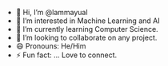 - 👋 Hi, I’m @lammayual
- 👀 I’m interested in Machine Learning and AI
- 🌱 I’m currently learning Computer Science.
- 💞️ I’m looking to collaborate on any project.
- 😄 Pronouns: He/Him
- ⚡ Fun fact: ... Love to connect.

<!---
lammayual/lammayual is a ✨ special ✨ repository because its `README.md` (this file) appears on your GitHub profile.
You can click the Preview link to take a look at your changes.
--->
